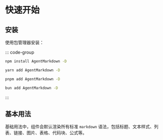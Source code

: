 # 快速开始

## 安装

使用包管理器安装：

::: code-group

```bash [npm]
npm install AgentMarkdown -D
```

```bash [yarn]
yarn add AgentMarkdown -D
```

```bash [pnpm]
pnpm add AgentMarkdown -D
```

```bash [bun]
bun add AgentMarkdown -D
```

:::

## 基本用法

基础用法中，组件会默认渲染所有标准 `markdown` 语法，包括标题、文本样式、列表、链接、图片、表格、代码块、公式等。

<demo vue="markdown/basic.vue" :vueFiles="{'demo': 'markdown/exbasic.vue'}"  />
